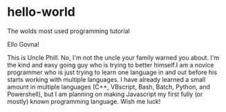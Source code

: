 # hello-world
The wolds most used programming tutorial

Ello Govna!

This is Uncle Phill. No, I'm not the uncle your family warned you about. I'm the kind and easy going guy who is trying to better himself.I am a novice programmer who is just trying to learn one language in and out before his starts working with multiple languages. I have already learned a small amount in multiple languages (C++, VBscript, Bash, Batch, Python, and Powershell), but I am planning on making Javascript my first fully (or mostly) known programming language. Wish me luck!
